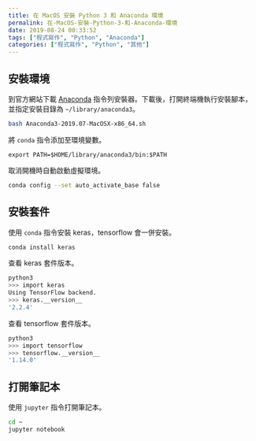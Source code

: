 ```yaml
---
title: 在 MacOS 安裝 Python 3 和 Anaconda 環境
permalink: 在-MacOS-安裝-Python-3-和-Anaconda-環境
date: 2019-08-24 00:33:52
tags: ["程式寫作", "Python", "Anaconda"]
categories: ["程式寫作", "Python", "其他"]
---
```


## 安裝環境

到官方網站下載 [Anaconda](https://www.anaconda.com/distribution/#download-section) 指令列安裝器。下載後，打開終端機執行安裝腳本，並指定安裝目錄為 `~/library/anaconda3`。

```BASH
bash Anaconda3-2019.07-MacOSX-x86_64.sh
```

將 `conda` 指令添加至環境變數。

```ENV
export PATH=$HOME/library/anaconda3/bin:$PATH
```

取消開機時自動啟動虛擬環境。

```BASH
conda config --set auto_activate_base false
```

## 安裝套件

使用 `conda` 指令安裝 keras，tensorflow 會一併安裝。

```BASH
conda install keras
```

查看 keras 套件版本。

```BASH
python3
>>> import keras
Using TensorFlow backend.
>>> keras.__version__
'2.2.4'
```

查看 tensorflow 套件版本。

```BASH
python3
>>> import tensorflow
>>> tensorflow.__version__
'1.14.0'
```

## 打開筆記本

使用 `jupyter` 指令打開筆記本。

```BASH
cd ~
jupyter notebook
```
